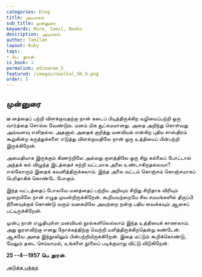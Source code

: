```yaml
---
categories: blog
title: அடிமனம்
sub_title: முன்னுரை
keywords: More, Tamil, Books
description: அடிமனம்
author: Tamilan
layout: Ruby
tags:
- பெ. தூரன்
is_book: 1
permalink: adimanam_5
featured: /images/noolkal_96_6.png
order: 5
---
```



## முன்னுரை

**ம** னத்தைப் பற்றி விளக்குவதற்கு நான் கடைப் பிடித்திருக்கிற வழியைப்பற்றி ஒரு வார்த்தை சொல்ல வேண்டும். மனம் மிக சூட்சுமமானது. அதை அறிந்து கொள்வது அவ்வளவு எளிதல்ல. அதனால் அதைக் குறித்து மனவியல் என்கிற புதிய சாஸ்திரம் கூறுகின்ற கருத்துக்களை எடுத்து விளக்குவதிலே நான் ஒரு உத்தியைப் பின்பற்றி இருக்கிறேன்.

அமைதியாக இருக்கும் கிணற்றிலே அல்லது குளத்திலே ஒரு சிறு கல்லைப் போட்டால் அந்தக் கல் விழுந்த இடத்தைச் சுற்றி வட்டமாக அலை உண்டாகிறதல்லவா? எல்லோரும் இதைக் கவனித்திருக்கலாம். இந்த அலை வட்டம் கொஞ்சம் கொஞ்சமாகப் பெரிதாகிக் கொண்டே போகும்.

இந்த வட்டத்தைப் போலவே மனத்தைப் பற்றிய அறிவும் சிறிது சிறிதாக விரியும் முறையிலே நான் எழுத முயன்றிருக்கிறேன். கூறியவற்றையே சில சமயங்களில் திருப்பி நினைவுக்குக் கொண்டு வரும் வகையிலே அவற்றை நன்கு பதிய வைக்கவும் ஆசைப் பட்டிருக்கிறேன்.

முன்பு நான் எழுதியுள்ள மனவியல் நூல்களிலெல்லாம் இந்த உத்தியைக் காணலாம். அது ஓரளவிற்கு எனது நோக்கத்திற்கு வெற்றி யளித்திருக்கிறதென்று கண்டேன். ஆகவே அதை இந்நூலிலும் பின்பற்றியிருக்கிறேன். இதை மட்டும் கூறிக்கொண்டு, மேலும் தடை செய்யாமல், உங்களை நூலைப் படிக்குமாறு விட்டு விடுகிறேன்.

**25 --4--1957** **பெ. தூரன்.**

[அடுத்த பக்கம்](adimanam_6)